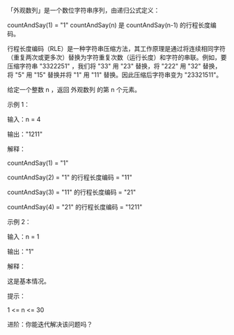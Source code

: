 「外观数列」是一个数位字符串序列，由递归公式定义：

countAndSay(1) = "1"
countAndSay(n) 是 countAndSay(n-1) 的行程长度编码。
 

行程长度编码（RLE）是一种字符串压缩方法，其工作原理是通过将连续相同字符（重复两次或更多次）替换为字符重复次数（运行长度）和字符的串联。例如，要压缩字符串 "3322251" ，我们将 "33" 用 "23" 替换，将 "222" 用 "32" 替换，将 "5" 用 "15" 替换并将 "1" 用 "11" 替换。因此压缩后字符串变为 "23321511"。

给定一个整数 n ，返回 外观数列 的第 n 个元素。

示例 1：

输入：n = 4

输出："1211"

解释：

countAndSay(1) = "1"

countAndSay(2) = "1" 的行程长度编码 = "11"

countAndSay(3) = "11" 的行程长度编码 = "21"

countAndSay(4) = "21" 的行程长度编码 = "1211"

示例 2：

输入：n = 1

输出："1"

解释：

这是基本情况。

 

提示：

1 <= n <= 30
 

进阶：你能迭代解决该问题吗？